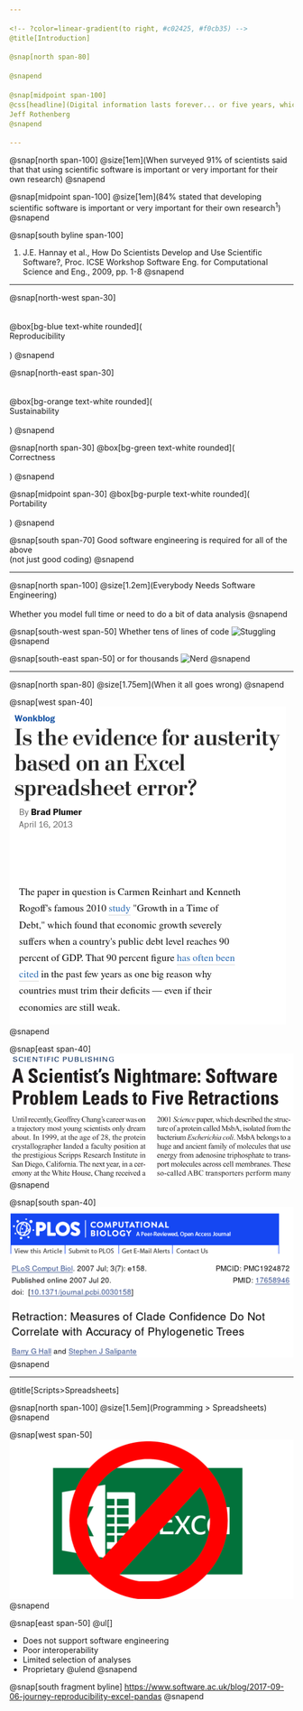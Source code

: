 ```yaml
---

<!-- ?color=linear-gradient(to right, #c02425, #f0cb35) -->
@title[Introduction]

@snap[north span-80]

@snapend

@snap[midpoint span-100]
@css[headline](Digital information lasts forever... or five years, whichever comes first.)<br>
Jeff Rothenberg
@snapend

---
```


<!-- ?color=linear-gradient(to right, #c02425, #f0cb35) -->

@snap[north span-100]
@size[1em](When surveyed 91% of scientists said that that using scientific software is important or very important for their own research)
@snapend

@snap[midpoint span-100]
@size[1em](84% stated that developing scientific software is important or very important for their own research<sup>1</sup>)
@snapend

@snap[south byline span-100]
1. J.E. Hannay et al., How Do Scientists Develop and Use Scientific Software?, Proc. ICSE Workshop Software Eng. for Computational Science and Eng., 2009, pp. 1-8
@snapend

---

@snap[north-west span-30]
<br><br><br>
@box[bg-blue text-white rounded](<br>Reproducibility<br><br>)
@snapend

@snap[north-east span-30]
<br><br><br>
@box[bg-orange text-white rounded](<br>Sustainability<br><br>)
@snapend

@snap[north span-30]
@box[bg-green text-white rounded](<br>Correctness<br><br>)
@snapend

@snap[midpoint span-30]
@box[bg-purple text-white rounded](<br>Portability<br><br>)
@snapend

@snap[south span-70]
Good software engineering is required for all of the above<br>
(not just good coding)
@snapend

---

<!-- @title[Data Processing is Important] -->

@snap[north span-100]
@size[1.2em](Everybody Needs Software Engineering)<br><br>
Whether you model full time or need to do a bit of data analysis
@snapend

@snap[south-west span-50]
Whether tens of lines of code
![Stuggling](http://wyndhurstcounselingcenter.com/wp-content/uploads/wyndhurst-counseling-young-man-sexual-addiction-400.jpg)
@snapend

@snap[south-east span-50]
or for thousands
![Nerd](https://s3.amazonaws.com/media.eremedia.com/uploads/2017/07/pt.jpg)
@snapend

<!-- * Software Engineering is not just for projects with 1000's of lines of code -->
<!-- * Not just the fiddly thing you put off doing at the end -->

---

@snap[north span-80]
@size[1.75em](When it all goes wrong)
@snapend

@snap[west span-40]
![Excel](presentation/introduction/images/excel.png)
@snapend

@snap[east span-40]
![Chang](presentation/introduction/images/chang.png)
@snapend

@snap[south span-40]
![Plos](presentation/introduction/images/plos.png)
@snapend

---

@title[Scripts>Spreadsheets]

@snap[north span-100]
@size[1.5em](Programming > Spreadsheets)
@snapend

@snap[west span-50]
![Excel](presentation/introduction/images/excel_cross.png)
@snapend

@snap[east span-50]
@ul[]
- Does not support software engineering
- Poor interoperability
- Limited selection of analyses
- Proprietary
@ulend
@snapend

@snap[south fragment byline]
https://www.software.ac.uk/blog/2017-09-06-journey-reproducibility-excel-pandas
@snapend

